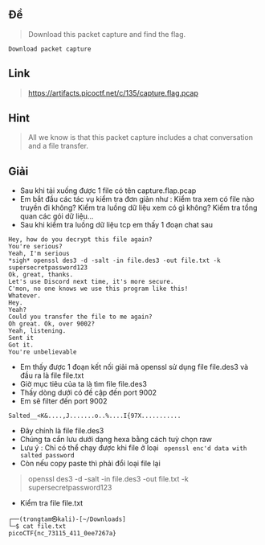 ## Đề 
> Download this packet capture and find the flag.

    Download packet capture
## Link 
> https://artifacts.picoctf.net/c/135/capture.flag.pcap
## Hint 
> All we know is that this packet capture includes a chat conversation and a file transfer.
## Giải 
- Sau khi tải xuống được 1 file có tên capture.flap.pcap
- Em bắt đầu các tác vụ kiểm tra đơn giản như : Kiểm tra xem có file nào truyền đi không? Kiểm tra luồng dữ liệu xem có gì không? Kiểm tra tổng quan các gói dữ liệu...
- Sau khi kiểm tra luồng dữ liệu tcp em thấy 1 đoạn chat sau 
```text
Hey, how do you decrypt this file again?
You're serious?
Yeah, I'm serious
*sigh* openssl des3 -d -salt -in file.des3 -out file.txt -k supersecretpassword123
Ok, great, thanks.
Let's use Discord next time, it's more secure.
C'mon, no one knows we use this program like this!
Whatever.
Hey.
Yeah?
Could you transfer the file to me again?
Oh great. Ok, over 9002?
Yeah, listening.
Sent it
Got it.
You're unbelievable
```
- Em thấy được 1 đoạn kết nối giải mã openssl sử dụng file file.des3 và đầu ra là file file.txt
- Giờ mục tiêu của ta là tìm file file.des3
- Thấy dòng dưới có đề cập đến port 9002
- Em sẽ filter đến port 9002
```text
Salted__<K&....,J.......o..%....I{97X...........
```
- Đây chính là file file.des3
- Chúng ta cần lưu dưới dạng hexa bằng cách tuỳ chọn raw
- Lưu ý : Chỉ có thể chạy được khi file ở loại ` openssl enc'd data with salted password`
- Còn nếu copy paste thì phải đổi loại file lại
> openssl des3 -d -salt -in file.des3 -out file.txt -k supersecretpassword123 
- Kiểm tra file file.txt
```text
┌──(trongtam㉿kali)-[~/Downloads]
└─$ cat file.txt 
picoCTF{nc_73115_411_0ee7267a}    
```
